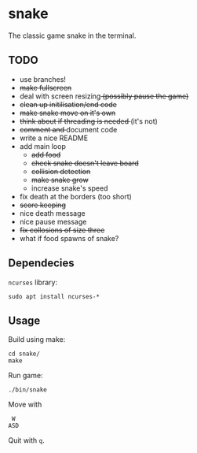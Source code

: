 # snake
The classic game snake in the terminal.

## TODO
- use branches!
- <s>make fullscreen</s>
- deal with screen resizing<s> (possibly pause the game)</s>
- <s>clean up initilisation/end code</s>
- <s>make snake move on it's own</s>
- <s>think about if threading is needed </s>(it's not)
- <s>comment and </s>document code
- write a nice README
- add main loop
    - <s>add food</s>
    - <s>check snake doesn't leave board</s>
    - <s>collision detection</s>
    - <s>make snake grow</s>
    - increase snake's speed
- fix death at the borders (too short)
- <s>score keeping</s>
- nice death message
- nice pause message
- <s>fix collosions of size three</s>
- what if food spawns of snake?


## Dependecies
`ncurses` library:
```
sudo apt install ncurses-*
```

## Usage
Build using make:
```
cd snake/
make
```

Run game:
```
./bin/snake
```

Move with
```
 W
ASD
```
Quit with `q`.

